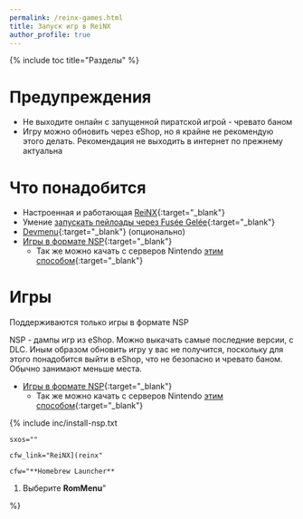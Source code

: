 ```yaml
---
permalink: /reinx-games.html
title: Запуск игр в ReiNX
author_profile: true
---
```

{% include toc title="Разделы" %}

# Предупреждения

* Не выходите онлайн с запущенной пиратской игрой - чревато баном 
* Игру можно обновить через eShop, но я крайне не рекомендую этого делать. Рекомендация не выходить в интернет по прежнему актуальна

# Что понадобится

* Настроенная и работающая [ReiNX](reinx){:target="_blank"}
* Умение [запускать пейлоады через Fusée Gelée](fusee-gelee){:target="_blank"}
* [Devmenu](files/devmenu.zip){:target="_blank"} (опционально)
* [Игры в формате NSP](https://www.reddit.com/r/switchroms/comments/8xjo94/multihost_eshop_dlc_download_index/){:target="_blank"}
	* Так же можно качать с серверов Nintendo [этим способом](sxos-games#часть-ii---закачка-игр-в-формате-nsp){:target="_blank"}

# Игры 

Поддерживаются только игры в формате NSP

NSP - дампы игр из eShop. Можно выкачать самые последние версии, с DLC. Иным образом обновить игру у вас не получится, поскольку для этого понадобится выйти в eShop, что не безопасно и чревато баном. Обычно занимают меньше места.

* [Игры в формате NSP](https://www.reddit.com/r/switchroms/comments/8xjo94/multihost_eshop_dlc_download_index/){:target="_blank"}
	* Так же можно качать с серверов Nintendo [этим способом](#download-nsp){:target="_blank"}

{% include inc/install-nsp.txt 

	sxos="" 

	cfw_link="ReiNX](reinx" 
	
	cfw="**Homebrew Launcher**
1. Выберите **RomMenu**" 

%}